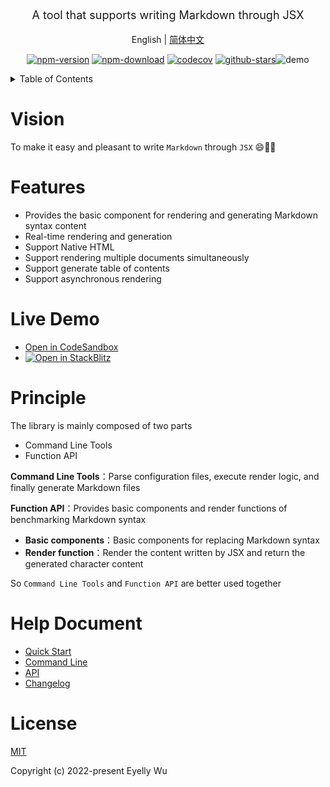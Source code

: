<div style="text-align: center;" align="center">
  <p style="font-size: 18px;">
    A tool that supports writing Markdown through JSX

English | [简体中文](https://github.com/eyelly-wu/jsx-to-md/blob/v0.12.2/README_zh-CN.md)


  </p>

[![npm-version](https://img.shields.io/npm/v/jsx-to-md.svg?style=flat-square "npm-version")](https://www.npmjs.com/package/jsx-to-md "npm")
[![npm-download](https://img.shields.io/npm/dm/jsx-to-md "npm-download")](https://www.npmjs.com/package/jsx-to-md "npm")
[![codecov](https://codecov.io/gh/eyelly-wu/jsx-to-md/branch/main/graph/badge.svg?token=tocki8cvYM "codecov")](https://codecov.io/gh/eyelly-wu/jsx-to-md "codecov")
[![github-stars](https://img.shields.io/github/stars/eyelly-wu/jsx-to-md?style=social "github-stars")](https://github.com/eyelly-wu/jsx-to-md/stargazers "github-stars")![demo](https://s3.bmp.ovh/imgs/2023/04/02/ea796b84837c91dd.gif "demo")
</div>
<details >
  <summary>Table of Contents</summary>

  [Vision](#vision)<br/>
  [Features](#features)<br/>
  [Live Demo](#live-demo)<br/>
  [Principle](#principle)<br/>
  [Help Document](#help-document)<br/>
  [License](#license)<br/>

</details>

# Vision
To make it easy and pleasant to write  `Markdown`  through  `JSX`  😄💪🏻

# Features

* Provides the basic component for rendering and generating Markdown syntax content
* Real-time rendering and generation
* Support Native HTML
* Support rendering multiple documents simultaneously
* Support generate table of contents
* Support asynchronous rendering


# Live Demo

* [Open in CodeSandbox](https://codesandbox.io/p/github/eyelly-wu/jsx-to-md-demo/main?file=README.md)
* [![Open in StackBlitz](https://developer.stackblitz.com/img/open_in_stackblitz_small.svg "Open in StackBlitz")](https://stackblitz.com/github/eyelly-wu/jsx-to-md-demo?file=README.md)



# Principle
The library is mainly composed of two parts

* Command Line Tools
* Function API


**Command Line Tools**：Parse configuration files, execute render logic, and finally generate Markdown files

**Function API**：Provides basic components and render functions of benchmarking Markdown syntax

* **Basic components**：Basic components for replacing Markdown syntax
* **Render function**：Render the content written by JSX and return the generated character content


So  `Command Line Tools`  and  `Function API`  are better used together
# Help Document

* [Quick Start](https://github.com/eyelly-wu/jsx-to-md/blob/v0.12.2/docs/dist/USAGE.md)
* [Command Line](https://github.com/eyelly-wu/jsx-to-md/blob/v0.12.2/docs/dist/COMMAND_LINE.md)
* [API](https://github.com/eyelly-wu/jsx-to-md/blob/v0.12.2/docs/dist/API.md)
* [Changelog](https://github.com/eyelly-wu/jsx-to-md/blob/v0.12.2/docs/dist/CHANGELOG.md)


# License
[MIT](./LICENSE)

Copyright (c) 2022-present Eyelly Wu